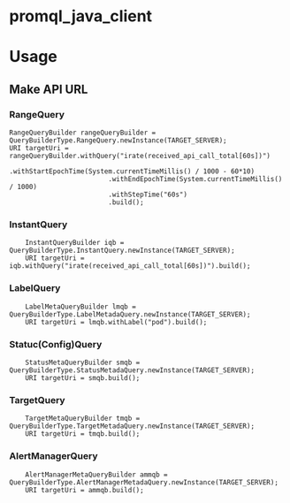 # promql_java_client
# Usage
## Make API URL
### RangeQuery
```
RangeQueryBuilder rangeQueryBuilder =  QueryBuilderType.RangeQuery.newInstance(TARGET_SERVER);
URI targetUri = rangeQueryBuilder.withQuery("irate(received_api_call_total[60s])")
		                 .withStartEpochTime(System.currentTimeMillis() / 1000 - 60*10)
		                 .withEndEpochTime(System.currentTimeMillis() / 1000)
		                 .withStepTime("60s")
		                 .build();
``` 
### InstantQuery
```
	InstantQueryBuilder iqb = QueryBuilderType.InstantQuery.newInstance(TARGET_SERVER);
	URI targetUri = iqb.withQuery("irate(received_api_call_total[60s])").build();
``` 
### LabelQuery
```
	LabelMetaQueryBuilder lmqb = QueryBuilderType.LabelMetadaQuery.newInstance(TARGET_SERVER);
	URI targetUri = lmqb.withLabel("pod").build();
``` 
### Statuc(Config)Query
```
	StatusMetaQueryBuilder smqb = QueryBuilderType.StatusMetadaQuery.newInstance(TARGET_SERVER);
	URI targetUri = smqb.build();
``` 
### TargetQuery
```
	TargetMetaQueryBuilder tmqb = QueryBuilderType.TargetMetadaQuery.newInstance(TARGET_SERVER);
	URI targetUri = tmqb.build();
``` 
### AlertManagerQuery
```
	AlertManagerMetaQueryBuilder ammqb = QueryBuilderType.AlertManagerMetadaQuery.newInstance(TARGET_SERVER);
	URI targetUri = ammqb.build();
``` 
                     
